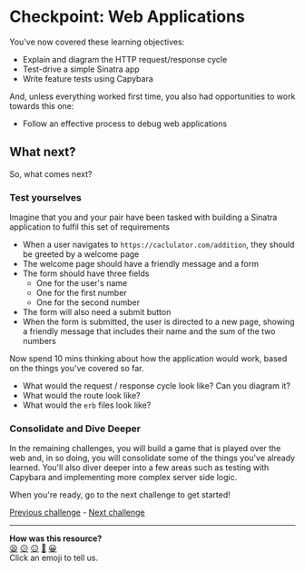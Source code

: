 # Checkpoint: Web Applications

You've now covered these learning objectives:

* Explain and diagram the HTTP request/response cycle
* Test-drive a simple Sinatra app
* Write feature tests using Capybara

And, unless everything worked first time, you also had opportunities to work towards this one:

* Follow an effective process to debug web applications

## What next?

So, what comes next?

### Test yourselves

Imagine that you and your pair have been tasked with building a Sinatra application to fulfil this set of requirements

- When a user navigates to `https://caclulator.com/addition`, they should be greeted by a welcome page
- The welcome page should have a friendly message and a form
- The form should have three fields
  - One for the user's name
  - One for the first number
  - One for the second number
- The form will also need a submit button
- When the form is submitted, the user is directed to a new page, showing a friendly message that includes their name and the sum of the two numbers

Now spend 10 mins thinking about how the application would work, based on the things you've covered so far.

- What would the request / response cycle look like?  Can you diagram it?
- What would the route look like?
- What would the `erb` files look like?

### Consolidate and Dive Deeper

In the remaining challenges, you will build a game that is played over the web and, in so doing, you will consolidate some of the things you've already learned. You'll also diver deeper into a few areas such as testing with Capybara and implementing more complex server side logic.

When you're ready, go to the next challenge to get started!

[Previous challenge](testing_with_capybara.md) - [Next challenge](getting_started_with_battle.md)
<!-- BEGIN GENERATED SECTION DO NOT EDIT -->

---

**How was this resource?**  
[😫](https://airtable.com/shrUJ3t7KLMqVRFKR?prefill_Repository=makersacademy/course&prefill_File=apprenticeships_intro_to_the_web/checkpoint_web_applications.md&prefill_Sentiment=😫) [😕](https://airtable.com/shrUJ3t7KLMqVRFKR?prefill_Repository=makersacademy/course&prefill_File=apprenticeships_intro_to_the_web/checkpoint_web_applications.md&prefill_Sentiment=😕) [😐](https://airtable.com/shrUJ3t7KLMqVRFKR?prefill_Repository=makersacademy/course&prefill_File=apprenticeships_intro_to_the_web/checkpoint_web_applications.md&prefill_Sentiment=😐) [🙂](https://airtable.com/shrUJ3t7KLMqVRFKR?prefill_Repository=makersacademy/course&prefill_File=apprenticeships_intro_to_the_web/checkpoint_web_applications.md&prefill_Sentiment=🙂) [😀](https://airtable.com/shrUJ3t7KLMqVRFKR?prefill_Repository=makersacademy/course&prefill_File=apprenticeships_intro_to_the_web/checkpoint_web_applications.md&prefill_Sentiment=😀)  
Click an emoji to tell us.

<!-- END GENERATED SECTION DO NOT EDIT -->
